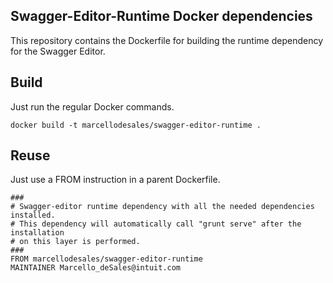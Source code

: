 Swagger-Editor-Runtime Docker dependencies
------

This repository contains the Dockerfile for building the runtime
dependency for the Swagger Editor.

Build
------

Just run the regular Docker commands.

```
docker build -t marcellodesales/swagger-editor-runtime .
```

Reuse
----

Just use a FROM instruction in a parent Dockerfile.

```
###
# Swagger-editor runtime dependency with all the needed dependencies installed.
# This dependency will automatically call "grunt serve" after the installation
# on this layer is performed.
###
FROM marcellodesales/swagger-editor-runtime
MAINTAINER Marcello_deSales@intuit.com
```
